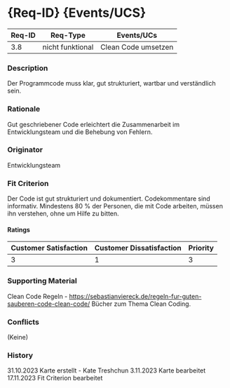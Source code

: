 # {Req-ID} {Events/UCS}

| Req-ID | Req-Type         | Events/UCs |
|--------|------------------|------------|
| 3.8    | nicht funktional | Clean Code umsetzen       |

### Description
Der Programmcode muss klar, gut strukturiert, wartbar und verständlich sein.

### Rationale
Gut geschriebener Code erleichtert die Zusammenarbeit im Entwicklungsteam und die Behebung von Fehlern.

### Originator
Entwicklungsteam

### Fit Criterion
Der Code ist gut strukturiert und dokumentiert. 
Codekommentare sind informativ.
Mindestens 80 % der Personen, die mit Code arbeiten, müssen ihn verstehen, ohne um Hilfe zu bitten.


#### Ratings
| Customer Satisfaction | Customer Dissatisfaction | Priority |
|-----------------------|--------------------------|----------|
| 3                     | 1                        | 3        |

### Supporting Material
Clean Code Regeln - https://sebastianviereck.de/regeln-fur-guten-sauberen-code-clean-code/
Bücher zum Thema Clean Coding.

### Conflicts
(Keine)

### History
31.10.2023 Karte erstellt - Kate Treshchun
3.11.2023 Karte bearbeitet
17.11.2023 Fit Criterion bearbeitet

